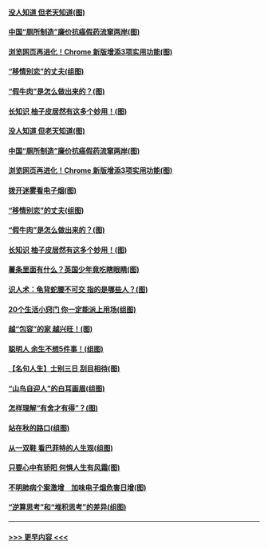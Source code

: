 #### [没人知道 但老天知道(图)](../pages/p8/907731.md?t=09181755) 
#### [中国“厕所制造”廉价抗癌假药流窜两岸(图)](../pages/p8/907723.md?t=09181755) 
#### [浏览网页再进化！Chrome 新版增添3项实用功能(图)](../pages/p8/907714.md?t=09181755) 
#### [“移情别恋”的丈夫(组图)](../pages/p8/907644.md?t=09181755) 
#### [“假牛肉”是怎么做出来的？(图)](../pages/p8/907668.md?t=09181755) 
#### [长知识 柚子皮居然有这多个妙用！(图)](../pages/p8/907425.md?t=09181755) 
#### [没人知道 但老天知道(图)](../pages/p8/907731.md?t=09181755) 
#### [中国“厕所制造”廉价抗癌假药流窜两岸(图)](../pages/p8/907723.md?t=09181755) 
#### [浏览网页再进化！Chrome 新版增添3项实用功能(图)](../pages/p8/907714.md?t=09181755) 
#### [拨开迷雾看电子烟(图)](../pages/p8/907427.md?t=09181755) 
#### [“移情别恋”的丈夫(组图)](../pages/p8/907644.md?t=09181755) 
#### [“假牛肉”是怎么做出来的？(图)](../pages/p8/907668.md?t=09181755) 
#### [长知识 柚子皮居然有这多个妙用！(图)](../pages/p8/907425.md?t=09181755) 
#### [薯条里面有什么？英国少年竟吃瞎眼睛(图)](../pages/p8/907381.md?t=09181755) 
#### [识人术：龟背蛇腰不可交 指的是哪些人？(图)](../pages/p8/907503.md?t=09181755) 
#### [20个生活小窍门 你一定能派上用场(组图)](../pages/p8/907510.md?t=09181755) 
#### [越“包容”的家 越兴旺！(图)](../pages/p8/907328.md?t=09181755) 
#### [聪明人 余生不想5件事！(组图)](../pages/p8/907364.md?t=09181755) 
#### [【名句人生】士别三日 刮目相待(图)](../pages/p8/906988.md?t=09181755) 
#### [“山鸟自迎人”的白耳画眉(组图)](../pages/p8/907332.md?t=09181755) 
#### [怎样理解“有舍才有得”？(图)](../pages/p8/906872.md?t=09181755) 
#### [站在秋的路口(组图)](../pages/p8/906914.md?t=09181755) 
#### [从一双鞋 看巴菲特的人生观(组图)](../pages/p8/907311.md?t=09181755) 
#### [只要心中有骄阳 何惧人生有风霜(图)](../pages/p8/907320.md?t=09181755) 
#### [不明肺病个案激增　加味电子烟危害日增(图)](../pages/p8/907307.md?t=09181755) 
#### [“逆算思考”和“堆积思考”的差异(组图)](../pages/p8/907229.md?t=09181755) 

----
#### [ >>> 更早内容 <<< ](../indexes/p8-earlier.md)
